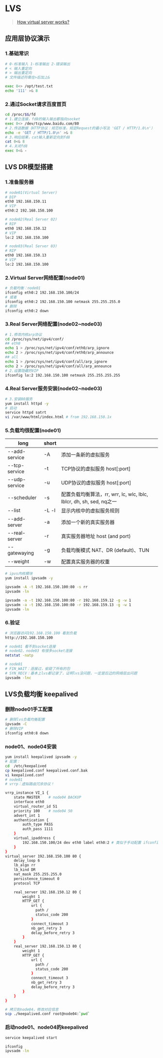 # LVS

> [How virtual server works?](http://www.linuxvirtualserver.org/how.html)

## 应用层协议演示

### 1.基础常识

```sh
# 0-标准输入 1-标准输出 2-错误输出
# < 输入重定向
# > 输出重定向
# 文件描述符需在>后加上&

exec 8<> /opt/test.txt
echo '111' >& 8
```

### 2.通过Socket请求百度首页

```sh
cd /proc/$$/fd
# 1.建立连接，fd8的输入输出都指向socket
exec 8<> /dev/tcp/www.baidu.com/80
# 2.传送数据（HTTP协议：规范标准，规定Request的最小写法 'GET / HTTP/1.0\n'）
echo -e 'GET / HTTP/1.0\n' >& 8
# 3.响应结果，cat输入重新定向到fd8
cat 0<& 8
# 4.关闭fd8
exec 8<& -
```

## LVS DR模型搭建

### 1.准备服务器

```sh
# node01(Virtual Server)
# DIP
eth0 192.168.150.11
# VIP
eth0:2 192.168.150.100

# node02(Real Server 02)
# RIP
eth0 192.168.150.12
# VIP
lo:2 192.168.150.100

# node03(Real Server 03)
# RIP
eth0 192.168.150.13
# VIP
lo:2 192.168.150.100
```

### 2.Virtual Server网络配置(node01)

```sh
# 负载均衡：node01
ifconfig eth0:2 192.168.150.100/24
# 或者
ifconfig eth0:2 192.168.150.100 netmask 255.255.255.0
# 删除
ifconfig eth0:2 down
```

### 3.Real Server网络配置(node02~node03)

```sh
# 1.修改内核arp协议
cd /proc/sys/net/ipv4/conf/
## eth0
echo 1 > /proc/sys/net/ipv4/conf/eth0/arp_ignore
echo 2 > /proc/sys/net/ipv4/conf/eth0/arp_announce
## all
echo 1 > /proc/sys/net/ipv4/conf/all/arp_ignore
echo 2 > /proc/sys/net/ipv4/conf/all/arp_announce
# 2.设置隐藏的VIP
ifconfig lo:2 192.168.150.100 netmask 255.255.255.255
```

### 4.Real Server服务安装(node02~node03)

```sh
# 3.安装80服务
yum install httpd -y
# 启动
service httpd satrt
vi /var/www/html/index.html # from 192.168.150.1x
```

### 5.负载均很配置(node01)

| long          | short |                                                           |
|---------------|-------|-----------------------------------------------------------|
| --add-service | -A    | 添加一条新的虚拟服务                                                |
| --tcp-service | -t    | TCP协议的虚拟服务 host[:port]                                    |
| --udp-service | -u    | UDP协议的虚拟服务 host[:port]                                    |
| --scheduler   | -s    | 配置负载均衡算法，rr, wrr, lc, wlc, lblc, lblcr, dh, sh, sed, nq之一 |
| --list        | -L -l | 显示内核中的虚拟服务规则                                              |
| --add-server  | -a    | 添加一个新的真实服务器                                               |
| --real-server | -r    | 真实服务器地址 host (and port)                                   |
| --gatewaying  | -g    | 负载均衡模式 NAT、DR (default)、TUN                               |
| --weight      | -w    | 配置真实服务器的权重                                                |

```sh
# ipvs内核模块
yum install ipvsadm -y

ipvsadm -A -t 192.168.150.100:80 -s rr
ipvsadm -ln

ipvsadm -a -t 192.168.150.100:80 -r 192.168.159.12 -g -w 1
ipvsadm -a -t 192.168.150.100:80 -r 192.168.159.13 -g -w 1
ipvsadm -ln
```

### 6.验证

```sh
# 浏览器访问192.168.150.100 看到负载
http://192.168.150.100

# node01 看不到socket连接
# node02、node03 有很多socket连接
netstat -natp

# node01
# FIN_WAIT：连接过，偷窥了所有的包
# SYN_RECV：基本上lvs都记录了，证明lvs没问题，一定是后边的网络层出问题
ipvsadm -lnc
```

## LVS负载均衡 keepalived

### 删除node01手工配置

```sh
# 删除lvs负载均衡配置
ipvsadm -C
# 删除VIP
ifconfig eth0:8 down
```

### node01、node04安装

```sh
yum install keepalived ipvsadm -y
# 配置：
cd  /etc/keepalived
cp keepalived.conf keepalived.conf.bak
vi keepalived.conf
# node01
# vrrp：虚拟路由冗余协议！

vrrp_instance VI_1 {
    state MASTER    # node04 BACKUP
    interface eth0
    virtual_router_id 51
    priority 100    # node04 50
    advert_int 1
    authentication {
        auth_type PASS
        auth_pass 1111
    }
    virtual_ipaddress {
        192.168.150.100/24 dev eth0 label eth0:2 # 类似于手动配置 ifconfig eth0:2 192.168.150.100/24
    }
}
virtual_server 192.168.150.100 80 {
    delay_loop 6
    lb_algo rr
    lb_kind DR
    nat_mask 255.255.255.0
    persistence_timeout 0
    protocol TCP

    real_server 192.168.150.12 80 {
        weight 1
        HTTP_GET {
            url {
              path /
              status_code 200
            }
            connect_timeout 3
            nb_get_retry 3
            delay_before_retry 3
        }
    }
    real_server 192.168.150.13 80 {
        weight 1
        HTTP_GET {
            url {
              path /
              status_code 200
            }
            connect_timeout 3
            nb_get_retry 3
            delay_before_retry 3
        }
    }
}

# 拷贝到node04，修改对应信息
scp ./keepalived.conf root@node04:`pwd`
```

### 启动node01、node04的keepalived

```sh
service keepalived start

ifconfig
ipvsadm -ln
```
